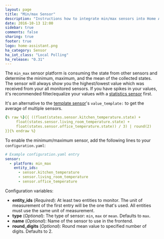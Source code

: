 ```yaml
---
layout: page
title: "Min/max Sensor"
description: "Instructions how to integrate min/max sensors into Home Assistant."
date: 2016-10-13 12:00
sidebar: true
comments: false
sharing: true
footer: true
logo: home-assistant.png
ha_category: Sensor
ha_iot_class: "Local Polling"
ha_release: "0.31"
---
```



The `min_max` sensor platform is consuming the state from other sensors and determine the minimum, maximum, and the mean of the collected states. The sensor will always show you the highest/lowest value which was received from your all monitored sensors. If you have spikes in your values, it's recommended filter/equalize your values with a [statistics sensor](/components/sensor.statistics/) first.

It's an alternative to the [template sensor](/components/sensor.template/)'s `value_template:` to get the average of multiple sensors.

```yaml
{% raw %}{{ ((float(states.sensor.kitchen_temperature.state) + 
     float(states.sensor.living_room_temperature.state) +
     float(states.sensor.office_temperature.state)) / 3) | round(2)
}}{% endraw %}
```

To enable the minimum/maximum sensor, add the following lines to your `configuration.yaml`:

```yaml
# Example configuration.yaml entry
sensor:
  - platform: min_max
    entity_ids:
      - sensor.kitchen_temperature
      - sensor.living_room_temperature
      - sensor.office_temperature
```

Configuration variables:

- **entity_ids** (*Required*): At least two entities to monitor. The unit of measurement of the first entry will be the one that's used. All entities must use the same unit of measurement.
- **type** (*Optional*): The type of sensor: `min`, `max` or `mean`. Defaults to `max`.
- **name** (*Optional*): Name of the sensor to use in the frontend.
- **round_digits** (*Optional*): Round mean value to specified number of digits. Defaults to 2.
